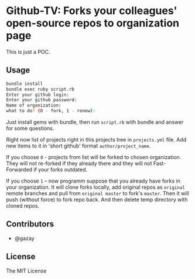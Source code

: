 # Github-TV: Forks your colleagues' open-source repos to organization page

This is just a POC.

## Usage

```bash
bundle install
bundle exec ruby script.rb
Enter your github login:
Enter your github password:
Name of organization:
what to do? (0 - fork, 1 - renew):
```

Just install gems with bundle, then run `script.rb` with bundle and answer for some questions.

Right now list of projects right in this projects tree in `projects.yml` file.
Add new items to it in 'short github' format `author/project_name`.

If you choose `0` - projects from list will be forked to chosen organization.
They will not re-forked if they already there and they will not Fast-Forwarded if your forks outdated.

If you choose `1` – now programm suppose that you already have forks in your organization.
It will clone forks locally, add original repos as `original` remote branches and pull from `original master` to fork's `master`. Then it will push (without force) to fork repo back. And then delete temp directory with cloned repos.

## Contributors

* @gazay

## License

The MIT License
